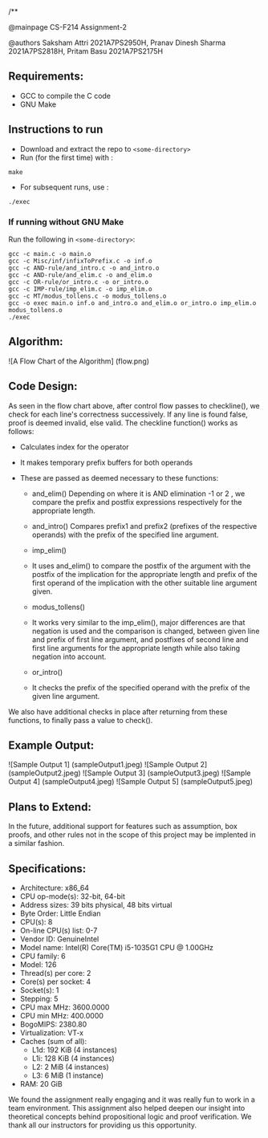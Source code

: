 /**

@mainpage CS-F214 Assignment-2

@authors Saksham Attri 2021A7PS2950H, Pranav Dinesh Sharma 2021A7PS2818H, Pritam Basu 2021A7PS2175H


## Requirements: 
 - GCC to compile the C code
 - GNU Make 

## Instructions to run
* Download and extract the repo to `<some-directory>`
* Run (for the first time) with :
```console
make
```
* For subsequent runs, use :
```console
./exec
```
### If running without GNU Make
Run the following in `<some-directory>`:
```console
gcc -c main.c -o main.o
gcc -c Misc/inf/infixToPrefix.c -o inf.o
gcc -c AND-rule/and_intro.c -o and_intro.o
gcc -c AND-rule/and_elim.c -o and_elim.o
gcc -c OR-rule/or_intro.c -o or_intro.o
gcc -c IMP-rule/imp_elim.c -o imp_elim.o
gcc -c MT/modus_tollens.c -o modus_tollens.o
gcc -o exec main.o inf.o and_intro.o and_elim.o or_intro.o imp_elim.o modus_tollens.o
./exec

```
## Algorithm:
![A Flow Chart of the Algorithm] (flow.png)

## Code Design:

As seen in the flow chart above, after control flow passes to checkline(), we check for each line's correctness successively. If any line is found false, proof is deemed invalid, else valid. The checkline function() works as follows:
* Calculates index for the operator
* It makes temporary prefix buffers for both operands
* These are passed as deemed necessary to these functions:

  * and_elim()
  Depending on where it is AND elimination -1 or 2 , we compare the prefix and postfix expressions respectively for the appropriate length.

  * and_intro()
  Compares prefix1 and prefix2 (prefixes of the respective operands) with the prefix of the specified line argument.

  * imp_elim()
  * It uses and_elim() to compare the postfix of the argument with the postfix of the implication for the appropriate length and prefix of the first operand of the implication with the other suitable line argument given.  

  * modus_tollens()
  * It works very similar to the imp_elim(), major differences are that negation is used and the comparison is changed, between given line and prefix of first line argument, and postfixes of second line and first line arguments for the appropriate length while also taking negation into account.

  * or_intro()
  * It checks the prefix of the specified operand with the prefix of the given line argument.

We also have additional checks in place after returning from these functions, to finally pass a value to check().

## Example Output:
![Sample Output 1] (sampleOutput1.jpeg)
![Sample Output 2] (sampleOutput2.jpeg)
![Sample Output 3] (sampleOutput3.jpeg)
![Sample Output 4] (sampleOutput4.jpeg)
![Sample Output 5] (sampleOutput5.jpeg)

## Plans to Extend:
In the future, additional support for features such as assumption, box proofs, and other rules not in the scope of this project may be implented in a similar fashion.

## Specifications:
- Architecture:            x86_64
- CPU op-mode(s):          32-bit, 64-bit
- Address sizes:           39 bits physical, 48 bits virtual
- Byte Order:              Little Endian
- CPU(s):                  8
- On-line CPU(s) list:     0-7
- Vendor ID:               GenuineIntel
- Model name:              Intel(R) Core(TM) i5-1035G1 CPU @ 1.00GHz
- CPU family:              6
- Model:                   126
- Thread(s) per core:      2
- Core(s) per socket:      4
- Socket(s):               1
- Stepping:                5
- CPU max MHz:             3600.0000
- CPU min MHz:             400.0000
- BogoMIPS:                2380.80
- Virtualization:          VT-x
- Caches (sum of all):    
  - L1d:                   192 KiB (4 instances)
  - L1i:                   128 KiB (4 instances)
  - L2:                    2 MiB (4 instances)
  - L3:                    6 MiB (1 instance)
- RAM:                     20 GiB

We found the assignment really engaging and it was really fun to work in a team environment.
This assignment also helped deepen our insight into theoretical concepts behind propositional logic and proof verification.
We thank all our instructors for providing us this opportunity.

